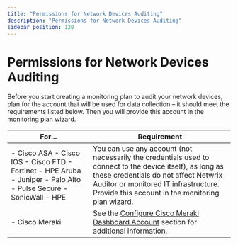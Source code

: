```yaml
---
title: "Permissions for Network Devices Auditing"
description: "Permissions for Network Devices Auditing"
sidebar_position: 120
---
```


# Permissions for Network Devices Auditing

Before you start creating a monitoring plan to audit your network devices, plan for the account that
will be used for data collection – it should meet the requirements listed below. Then you will
provide this account in the monitoring plan wizard.

| For...                                                                                                            | Requirement                                                                                                                                                                                                                                    |
| ----------------------------------------------------------------------------------------------------------------- | ---------------------------------------------------------------------------------------------------------------------------------------------------------------------------------------------------------------------------------------------- |
| - Cisco ASA - Cisco IOS - Cisco FTD - Fortinet - HPE Aruba - Juniper - Palo Alto - Pulse Secure - SonicWall - HPE | You can use any account (not necessarily the credentials used to connect to the device itself), as long as these credentials do not affect Netwrix Auditor or monitored IT infrastructure. Provide this account in the monitoring plan wizard. |
| - Cisco Meraki                                                                                                    | See the [Configure Cisco Meraki Dashboard Account](ciscomerakidashboard.md#configure-cisco-meraki-dashboard-account) section for additional information.                                                                                       |
